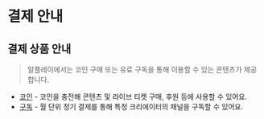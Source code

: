 # 결제 안내

## 결제 상품 안내

> 알플레이에서는 코인 구매 또는 유료 구독을 통해 이용할 수 있는 콘텐츠가 제공합니다.

* [코인](coins.md) - 코인을 충전해 콘텐츠 및 라이브 티켓 구매, 후원 등에 사용할 수 있어요.
* [구독](subscription.md) - 월 단위 정기 결제를 통해 특정 크리에이터의 채널을 구독할 수 있어요.
